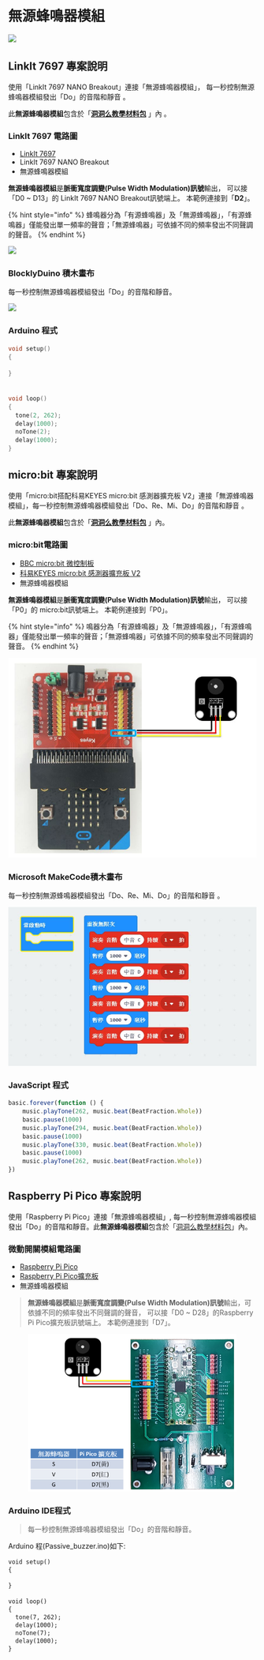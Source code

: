 # 無源蜂鳴器模組

![](../../.gitbook/assets/linkit7697\_buzzer\_n\_00.png)

## LinkIt 7697 專案說明

使用「LinkIt 7697 NANO Breakout」連接「無源蜂鳴器模組」， 每一秒控制無源蜂鳴器模組發出「Do」的音階和靜音 。

此**無源蜂鳴器模組**包含於「[**洞洞么教學材料包**](https://www.robotkingdom.com.tw/product/rk-education-kit-001/) 」內 。

### LinkIt 7697 電路圖

* [LinkIt 7697](https://www.robotkingdom.com.tw/product/linkit-7697/)
* LinkIt 7697 NANO Breakout
* 無源蜂鳴器模組

**無源蜂鳴器模組**是**脈衝寬度調變(Pulse Width Modulation)訊號**輸出， 可以接「D0 \~ D13」的 LinkIt 7697 NANO Breakout訊號端上。 本範例連接到「**D2**」。

{% hint style="info" %}
蜂鳴器分為「有源蜂鳴器」及「無源蜂鳴器」，「有源蜂鳴器」僅能發出單一頻率的聲音；「無源蜂鳴器」可依據不同的頻率發出不同聲調的聲音。
{% endhint %}

![](../../.gitbook/assets/linkit7697\_buzzer\_n\_01.png)

### BlocklyDuino 積木畫布

每一秒控制無源蜂鳴器模組發出「Do」的音階和靜音。

![](../../.gitbook/assets/linkit7697\_buzzer\_n\_02.png)

### Arduino 程式

```c
void setup()
{

}


void loop()
{
  tone(2, 262);
  delay(1000);
  noTone(2);
  delay(1000);
}
```

## micro:bit 專案說明

使用「micro:bit搭配科易KEYES micro:bit 感測器擴充板 V2」連接「無源蜂鳴器模組」，每一秒控制無源蜂鳴器模組發出「Do、Re、Mi、Do」的音階和靜音 。

此**無源蜂鳴器模組**包含於「[**洞洞么教學材料包**](https://www.robotkingdom.com.tw/product/rk-education-kit-001/) 」內。

### micro:bit電路圖

* [BBC micro:bit 微控制板
  ](https://www.robotkingdom.com.tw/product/bbc-microbit-1/)
* [科易KEYES micro:bit 感測器擴充板 V2
  ](https://www.robotkingdom.com.tw/product/keyes-microbit-sensor-breakout-v2/)
* 無源蜂鳴器模組

**無源蜂鳴器模組**是**脈衝寬度調變(Pulse Width Modulation)訊號**輸出， 可以接「P0」的 micro:bit訊號端上。 本範例連接到「P0」。

{% hint style="info" %}
鳴器分為「有源蜂鳴器」及「無源蜂鳴器」，「有源蜂鳴器」僅能發出單一頻率的聲音；「無源蜂鳴器」可依據不同的頻率發出不同聲調的聲音。
{% endhint %}

![](<../../.gitbook/assets/01 (4).JPG>)

### Microsoft MakeCode積木畫布

每一秒控制無源蜂鳴器模組發出「Do、Re、Mi、Do」的音階和靜音 。

![](../../.gitbook/assets/02.JPG)

### JavaScript 程式

```javascript
basic.forever(function () {
    music.playTone(262, music.beat(BeatFraction.Whole))
    basic.pause(1000)
    music.playTone(294, music.beat(BeatFraction.Whole))
    basic.pause(1000)
    music.playTone(330, music.beat(BeatFraction.Whole))
    basic.pause(1000)
    music.playTone(262, music.beat(BeatFraction.Whole))
})

```





## Raspberry Pi Pico 專案說明

使用「Raspberry Pi Pico」連接「無源蜂鳴器模組」, 每一秒控制無源蜂鳴器模組發出「Do」的音階和靜音。此**無源蜂鳴器模組**包含於「[洞洞么教學材料包](https://robotkingdom.com.tw/product/rk-education-kit-001/)」內。



### 微動開關模組電路圖

* [Raspberry Pi Pico](https://robotkingdom.com.tw/product/raspberry-pi-pico/)[
  ](https://www.robotkingdom.com.tw/product/bbc-microbit-1/)
* [Raspberry Pi Pico擴充板](https://robotkingdom.com.tw/product/pipico-education-kit-001/)[
  ](https://www.robotkingdom.com.tw/product/keyes-microbit-sensor-breakout-v2/)
* 無源蜂鳴器模組

> **無源蜂鳴器模組**是**脈衝寬度調變(Pulse Width Modulation)訊號**輸出，可依據不同的頻率發出不同聲調的聲音， 可以接「D0 \~ D28」的Raspberry Pi Pico擴充板訊號端上。 本範例連接到「D7」。



<figure><img src="../../.gitbook/assets/image.png" alt=""><figcaption></figcaption></figure>



### Arduino IDE程式

> 每一秒控制無源蜂鳴器模組發出「Do」的音階和靜音。



Arduino 程(Passive\_buzzer.ino)如下:

```arduino
void setup()
{

}

void loop()
{
  tone(7, 262);
  delay(1000);
  noTone(7);
  delay(1000);
}
```
